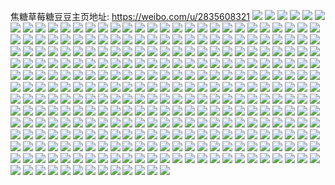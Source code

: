 焦糖草莓糖豆豆主页地址: https://weibo.com/u/2835608321 
![](https://wx4.sinaimg.cn/mw2000/a903f301ly1h9iq1weipdj21ah19lwxx.jpg) 
![](https://wx4.sinaimg.cn/mw2000/a903f301ly1h9iq1x8zfrj22c02atx6p.jpg) 
![](https://wx4.sinaimg.cn/mw2000/a903f301ly1h9iq2cwy7fj22c029phdt.jpg) 
![](https://wx4.sinaimg.cn/mw2000/a903f301ly1h9iq2fu8sxj20tu0tugrh.jpg) 
![](https://wx4.sinaimg.cn/mw2000/a903f301ly1h98d7up2hbj21mo2697wi.jpg) 
![](https://wx4.sinaimg.cn/mw2000/a903f301ly1h98d7s8e93j21o0280npe.jpg) 
![](https://wx4.sinaimg.cn/mw2000/a903f301ly1h98d7x4707j21o02807wj.jpg) 
![](https://wx4.sinaimg.cn/mw2000/a903f301ly1h8nhif9ay8j21o0280u0y.jpg) 
![](https://wx4.sinaimg.cn/mw2000/a903f301ly1h8nhi3qdebj21o0280kjm.jpg) 
![](https://wx4.sinaimg.cn/mw2000/a903f301ly1h8nhi9knfcj21nj27gqv6.jpg) 
![](https://wx4.sinaimg.cn/mw2000/a903f301ly1h8l48pcbodj21o0280b2a.jpg) 
![](https://wx4.sinaimg.cn/mw2000/a903f301ly1h8l48mhalxj21o0280b2a.jpg) 
![](https://wx4.sinaimg.cn/mw2000/a903f301ly1h8l48rd4ckj22c0340e83.jpg) 
![](https://wx4.sinaimg.cn/mw2000/a903f301ly1h8itd8xcfvj23402c0u0z.jpg) 
![](https://wx4.sinaimg.cn/mw2000/a903f301ly1h8itd6zd6tj22c0340hdv.jpg) 
![](https://wx4.sinaimg.cn/mw2000/a903f301ly1h8l3vfwyf1j22c03401kz.jpg) 
![](https://wx4.sinaimg.cn/mw2000/a903f301ly1h8l3ver8ixj22c03401kz.jpg) 
![](https://wx4.sinaimg.cn/mw2000/a903f301ly1h8r77s3sxnj22c0340e83.jpg) 
![](https://wx4.sinaimg.cn/mw2000/a903f301ly1h8itaij6h5j20u00u0wpd.jpg) 
![](https://wx4.sinaimg.cn/mw2000/a903f301ly1h8c1zxdux6j22yo2ym7wk.jpg) 
![](https://wx4.sinaimg.cn/mw2000/a903f301ly1h83jnf07c6j20pd0d5q6p.jpg) 
![](https://wx4.sinaimg.cn/mw2000/a903f301ly1h83ddqi2jtj21o02807wi.jpg) 
![](https://wx4.sinaimg.cn/mw2000/a903f301ly1h83dd5sgl7j21o0280kjm.jpg) 
![](https://wx4.sinaimg.cn/mw2000/a903f301ly1h83deeu75cj21o0280b2a.jpg) 
![](https://wx4.sinaimg.cn/mw2000/a903f301ly1h7vpfhzkycj23402c01kz.jpg) 
![](https://wx4.sinaimg.cn/mw2000/a903f301ly1h6si4fa7dij21o0280qv5.jpg) 
![](https://wx4.sinaimg.cn/mw2000/a903f301ly1h6si4e24wpj21o0280hdt.jpg) 
![](https://wx4.sinaimg.cn/mw2000/a903f301ly1h6si4gbtadj21o028049g.jpg) 
![](https://wx4.sinaimg.cn/mw2000/a903f301ly1h6ixlhcodjj20n00uljvu.jpg) 
![](https://wx4.sinaimg.cn/mw2000/a903f301ly1h6gzwdgtw0j22c03407wj.jpg) 
![](https://wx4.sinaimg.cn/mw2000/a903f301ly1h6gzwjf5adj22c03407wj.jpg) 
![](https://wx4.sinaimg.cn/mw2000/a903f301ly1h5vzfwwvodj22c0340qv7.jpg) 
![](https://wx4.sinaimg.cn/mw2000/a903f301ly1h5vzfu9epvj21a11peb29.jpg) 
![](https://wx4.sinaimg.cn/mw2000/a903f301ly1h5qds46pdqj21sc2dshdt.jpg) 
![](https://wx4.sinaimg.cn/mw2000/a903f301ly1h5qds2ydjrj21sc2dskjl.jpg) 
![](https://wx4.sinaimg.cn/mw2000/a903f301ly1h5qds56uxkj21sc2dshdt.jpg) 
![](https://wx4.sinaimg.cn/mw2000/a903f301ly1h5jbbpgozlj20tu0tun50.jpg) 
![](https://wx4.sinaimg.cn/mw2000/a903f301ly1h5jb8xc46wj22c02c0u0x.jpg) 
![](https://wx4.sinaimg.cn/mw2000/a903f301ly1h5jb9gz0z8j20tu0tuwmc.jpg) 
![](https://wx4.sinaimg.cn/mw2000/a903f301ly1h5jb8ywhqvj23402c0x6q.jpg) 
![](https://wx4.sinaimg.cn/mw2000/a903f301ly1h5jb91dde3j23402c0kjm.jpg) 
![](https://wx4.sinaimg.cn/mw2000/a903f301ly1h5jb8w3a0kj23402c0qv6.jpg) 
![](https://wx4.sinaimg.cn/mw2000/a903f301ly1h5au4a5km7j21o02804qq.jpg) 
![](https://wx4.sinaimg.cn/mw2000/a903f301ly1h5a2y2unanj21m1280b29.jpg) 
![](https://wx4.sinaimg.cn/mw2000/a903f301ly1h5a2y6bvkdj21kl280e81.jpg) 
![](https://wx4.sinaimg.cn/mw2000/a903f301ly1h5a2y7mlqhj21n02804qp.jpg) 
![](https://wx4.sinaimg.cn/mw2000/a903f301ly1h55knt7hm8j2227340kjm.jpg) 
![](https://wx4.sinaimg.cn/mw2000/a903f301ly1h55bpg1um6j20n00vjn1g.jpg) 
![](https://wx4.sinaimg.cn/mw2000/a903f301ly1h53a613dntj23402c01kz.jpg) 
![](https://wx4.sinaimg.cn/mw2000/a903f301ly1h523p9nf7xj22c02c0x6p.jpg) 
![](https://wx4.sinaimg.cn/mw2000/a903f301ly1h523pc7memj21xe1xeu0x.jpg) 
![](https://wx4.sinaimg.cn/mw2000/a903f301ly1h4yj8eebfej20n01dswts.jpg) 
![](https://wx4.sinaimg.cn/mw2000/a903f301ly1h4tz4l13w2j22ac1prnpd.jpg) 
![](https://wx4.sinaimg.cn/mw2000/a903f301ly1h4tz4mq4h2j22c0340kjm.jpg) 
![](https://wx4.sinaimg.cn/mw2000/a903f301ly1h4tz4jyhxij20mi0gvte3.jpg) 
![](https://wx4.sinaimg.cn/mw2000/a903f301ly1h4kmxb26drj20n00n0tbj.jpg) 
![](https://wx4.sinaimg.cn/mw2000/a903f301ly1h4jelmgneoj21mn267b29.jpg) 
![](https://wx4.sinaimg.cn/mw2000/a903f301ly1h4jelrm58aj21o0280hdt.jpg) 
![](https://wx4.sinaimg.cn/mw2000/a903f301ly1h4jellkrdlj21o0280e81.jpg) 
![](https://wx4.sinaimg.cn/mw2000/a903f301ly1h4jelqbsgyj21o0280kjl.jpg) 
![](https://wx4.sinaimg.cn/mw2000/a903f301ly1h4jelooxmlj22802yob2a.jpg) 
![](https://wx4.sinaimg.cn/mw2000/a903f301ly1h4jelnbtjzj21o0280e81.jpg) 
![](https://wx4.sinaimg.cn/mw2000/a903f301ly1h46ry9r2ihj22912911ky.jpg) 
![](https://wx4.sinaimg.cn/mw2000/a903f301ly1h469sysk7qj21n126pb2a.jpg) 
![](https://wx4.sinaimg.cn/mw2000/a903f301ly1h45n1h25p4j20jw0tead9.jpg) 
![](https://wx4.sinaimg.cn/mw2000/a903f301ly1h45mlf9qqtj20n01ds7a1.jpg) 
![](https://wx4.sinaimg.cn/mw2000/a903f301ly1h45mq6lvrnj20jw0wydl8.jpg) 
![](https://wx4.sinaimg.cn/mw2000/a903f301ly1h45muevdzvj21zg2n9hdt.jpg) 
![](https://wx4.sinaimg.cn/mw2000/a903f301ly1h45mll5ezoj22862yw4qq.jpg) 
![](https://wx4.sinaimg.cn/mw2000/a903f301ly1h45mln8fpgj22c03404qq.jpg) 
![](https://wx4.sinaimg.cn/mw2000/a903f301ly1h40vupcwqxj20nd0sfgt3.jpg) 
![](https://wx4.sinaimg.cn/mw2000/a903f301ly1h40vuq4xlsj21o0280b29.jpg) 
![](https://wx4.sinaimg.cn/mw2000/a903f301ly1h40vuox3u0j20u01431ay.jpg) 
![](https://wx4.sinaimg.cn/mw2000/a903f301ly1h3x5r9l9xrj21yf1yfkjl.jpg) 
![](https://wx4.sinaimg.cn/mw2000/a903f301ly1h3x5s8hu1bj22c02c0x6p.jpg) 
![](https://wx4.sinaimg.cn/mw2000/a903f301ly1h3x5r5vaowj22c02c0b29.jpg) 
![](https://wx4.sinaimg.cn/mw2000/a903f301ly1h3x5s4yjhbj22c02c04qq.jpg) 
![](https://wx4.sinaimg.cn/mw2000/a903f301ly1h3vx2tpe06j213u0tu7cz.jpg) 
![](https://wx4.sinaimg.cn/mw2000/a903f301ly1h3vx2srj37j213u0tu0zz.jpg) 
![](https://wx4.sinaimg.cn/mw2000/a903f301ly1h3toqm5t5lj21o02i0qv6.jpg) 
![](https://wx4.sinaimg.cn/mw2000/a903f301ly1h3toqor2myj222o3414qr.jpg) 
![](https://wx4.sinaimg.cn/mw2000/a903f301ly1h3toqr2p3kj21o02i0x6q.jpg) 
![](https://wx4.sinaimg.cn/mw2000/a903f301ly1h3seizcc3nj20n01dsqez.jpg) 
![](https://wx4.sinaimg.cn/mw2000/a903f301ly1h3pn79nndmj20mz0cywfo.jpg) 
![](https://wx4.sinaimg.cn/mw2000/a903f301ly1h3dwspj73sj23402c04qs.jpg) 
![](https://wx4.sinaimg.cn/mw2000/a903f301ly1h3dwsnrjn7j22c02c0e82.jpg) 
![](https://wx4.sinaimg.cn/mw2000/a903f301ly1h3dwsmwiakj22c02c07wi.jpg) 
![](https://wx4.sinaimg.cn/mw2000/a903f301ly1h39qz9rb9aj22tg2437wj.jpg) 
![](https://wx4.sinaimg.cn/mw2000/a903f301ly1h383n14ba6j22c02c0kjm.jpg) 
![](https://wx4.sinaimg.cn/mw2000/a903f301ly1h37mxja2guj20n01dskby.jpg) 
![](https://wx4.sinaimg.cn/mw2000/a903f301ly1h37mxi2oh6j20n01dsakl.jpg) 
![](https://wx4.sinaimg.cn/mw2000/a903f301ly1h37mxjkip1j20n01ds0vi.jpg) 
![](https://wx4.sinaimg.cn/mw2000/a903f301ly1h36ye15g6qj22c0340npf.jpg) 
![](https://wx4.sinaimg.cn/mw2000/a903f301ly1h372uw6ucoj22c03404qr.jpg) 
![](https://wx4.sinaimg.cn/mw2000/a903f301ly1h36ydzdt8bj22c0340b2b.jpg) 
![](https://wx4.sinaimg.cn/mw2000/a903f301ly1h36ye4ljlej22c0340e83.jpg) 
![](https://wx4.sinaimg.cn/mw2000/a903f301ly1h315g4actij21eb0pmas0.jpg) 
![](https://wx4.sinaimg.cn/mw2000/a903f301ly1h315g579n5j23402c0npf.jpg) 
![](https://wx4.sinaimg.cn/mw2000/a903f301ly1h31569vlymj23402c0b2b.jpg) 
![](https://wx4.sinaimg.cn/mw2000/a903f301ly1h3156b01tmj21ww2jv1kz.jpg) 
![](https://wx4.sinaimg.cn/mw2000/a903f301ly1h3156cy44gj22c0340qv6.jpg) 
![](https://wx4.sinaimg.cn/mw2000/a903f301ly1h3156c0y0pj22c0340e82.jpg) 
![](https://wx4.sinaimg.cn/mw2000/a903f301ly1h2xpnp0nqaj21yc2lskjm.jpg) 
![](https://wx4.sinaimg.cn/mw2000/a903f301ly1h2xpnqdq8kj22c0340npe.jpg) 
![](https://wx4.sinaimg.cn/mw2000/a903f301ly1h2xpm1aqopj21o0280npd.jpg) 
![](https://wx4.sinaimg.cn/mw2000/a903f301ly1h2xplzya40j22c0340qv6.jpg) 
![](https://wx4.sinaimg.cn/mw2000/a903f301ly1h2soymitjhj22c0340u0z.jpg) 
![](https://wx4.sinaimg.cn/mw2000/a903f301ly1h2soynh5i1j20u01hc4p9.jpg) 
![](https://wx4.sinaimg.cn/mw2000/a903f301ly1h2soyknshzj22c0340x6q.jpg) 
![](https://wx4.sinaimg.cn/mw2000/a903f301ly1h2royvkx1zj20u00u0nb8.jpg) 
![](https://wx4.sinaimg.cn/mw2000/a903f301ly1h2royw7mgmj21280ty1dy.jpg) 
![](https://wx4.sinaimg.cn/mw2000/a903f301ly1h2roywsjs3j20u00u0alz.jpg) 
![](https://wx4.sinaimg.cn/mw2000/a903f301ly1h2royx9t1gj20u00u0dri.jpg) 
![](https://wx4.sinaimg.cn/mw2000/a903f301ly1h2royy8l6bj21400u0nju.jpg) 
![](https://wx4.sinaimg.cn/mw2000/a903f301ly1h2royyvyvcj20u00u0dvb.jpg) 
![](https://wx4.sinaimg.cn/mw2000/a903f301ly1h2royzbfqmj20nz0nzthc.jpg) 
![](https://wx4.sinaimg.cn/mw2000/a903f301ly1h2royv0yysj20u00u0qc3.jpg) 
![](https://wx4.sinaimg.cn/mw2000/a903f301ly1h2roz015rzj20mj0mjwj1.jpg) 
![](https://wx4.sinaimg.cn/mw2000/a903f301ly1h2qfaza7d4j20sg0sgk28.jpg) 
![](https://wx4.sinaimg.cn/mw2000/a903f301ly1h2m9nlqsx0j23402c0e83.jpg) 
![](https://wx4.sinaimg.cn/mw2000/a903f301ly1h2m9nns893j23402c0kjn.jpg) 
![](https://wx4.sinaimg.cn/mw2000/a903f301ly1h2m9nmritbj23402c01kz.jpg) 
![](https://wx4.sinaimg.cn/mw2000/a903f301ly1h2ftwyn4c6j21w22iqe83.jpg) 
![](https://wx4.sinaimg.cn/mw2000/a903f301ly1h2feq2ghx0j22c03404qr.jpg) 
![](https://wx4.sinaimg.cn/mw2000/a903f301ly1h2fertdu6hj22c0340qv6.jpg) 
![](https://wx4.sinaimg.cn/mw2000/a903f301ly1h2euh0k199j22c0340kjm.jpg) 
![](https://wx4.sinaimg.cn/mw2000/a903f301ly1h2eugz09wsj22c0340e82.jpg) 
![](https://wx4.sinaimg.cn/mw2000/a903f301ly1h2e5v32tccj22c0340x6q.jpg) 
![](https://wx4.sinaimg.cn/mw2000/a903f301ly1h2dslspzmpj22sb238npe.jpg) 
![](https://wx4.sinaimg.cn/mw2000/a903f301ly1h2dslqql2sj22c01r0u0x.jpg) 
![](https://wx4.sinaimg.cn/mw2000/a903f301ly1h2dslrsb5vj22c0340kjn.jpg) 
![](https://wx4.sinaimg.cn/mw2000/a903f301ly1h1y07sh3raj21hc0u0nfz.jpg) 
![](https://wx4.sinaimg.cn/mw2000/a903f301ly1h1y0agxlqij224n2u7e82.jpg) 
![](https://wx4.sinaimg.cn/mw2000/a903f301ly1h1y05zyt9ij22mb20fe83.jpg) 
![](https://wx4.sinaimg.cn/mw2000/a903f301ly1h1ufaqep6oj22c02c0e82.jpg) 
![](https://wx4.sinaimg.cn/mw2000/a903f301ly1h1ufangnl4j20yq0yqarz.jpg) 
![](https://wx4.sinaimg.cn/mw2000/a903f301ly1h1ufap8x3vj23402c0kjn.jpg) 
![](https://wx4.sinaimg.cn/mw2000/a903f301ly1h1ufao4y3sj20ty0tywua.jpg) 
![](https://wx4.sinaimg.cn/mw2000/a903f301ly1h1tbvgjmihj22152157wi.jpg) 
![](https://wx4.sinaimg.cn/mw2000/a903f301ly1h1tbvbg0mbj22c02c0b2a.jpg) 
![](https://wx4.sinaimg.cn/mw2000/a903f301ly1h1tbz3fgugj22c02c0kjm.jpg) 
![](https://wx4.sinaimg.cn/mw2000/a903f301ly1h1tbva1tr1j225e1mkb2a.jpg) 
![](https://wx4.sinaimg.cn/mw2000/a903f301ly1h1tbvfu1v5j21o02804qq.jpg) 
![](https://wx4.sinaimg.cn/mw2000/a903f301ly1h1neyklpydj222o340b2a.jpg) 
![](https://wx4.sinaimg.cn/mw2000/a903f301ly1h1neyjo26jj222o2rke82.jpg) 
![](https://wx4.sinaimg.cn/mw2000/a903f301ly1h1neyiodmpj222o2rkx6p.jpg) 
![](https://wx4.sinaimg.cn/mw2000/a903f301ly1h1n5ekx0daj22952x9u0y.jpg) 
![](https://wx4.sinaimg.cn/mw2000/a903f301ly1h1n5ejz2dqj22952x9kjm.jpg) 
![](https://wx4.sinaimg.cn/mw2000/a903f301ly1h1metdarz1j22c0340e83.jpg) 
![](https://wx4.sinaimg.cn/mw2000/a903f301ly1h1met92rztj22c0340hdv.jpg) 
![](https://wx4.sinaimg.cn/mw2000/a903f301ly1h1meta7gstj22c0340e83.jpg) 
![](https://wx4.sinaimg.cn/mw2000/a903f301ly1h1metbpbcrj22c0340npe.jpg) 
![](https://wx4.sinaimg.cn/mw2000/a903f301ly1h1imohj52nj22bv2bvx6p.jpg) 
![](https://wx4.sinaimg.cn/mw2000/a903f301ly1h1imogo2bbj22c02c0kjl.jpg) 
![](https://wx4.sinaimg.cn/mw2000/a903f301ly1h1iboe5q5fj22c03401kz.jpg) 
![](https://wx4.sinaimg.cn/mw2000/a903f301ly1h1ibosha59j22c0340b2b.jpg) 
![](https://wx4.sinaimg.cn/mw2000/a903f301ly1h1gaw075u6j21mx1mxe81.jpg) 
![](https://wx4.sinaimg.cn/mw2000/a903f301ly1h1gaw146qoj22c02c0x6p.jpg) 
![](https://wx4.sinaimg.cn/mw2000/a903f301ly1h1gaw2juh7j22c02c04qq.jpg) 
![](https://wx4.sinaimg.cn/mw2000/a903f301ly1h1gaw3c0paj22c02c0x6p.jpg) 
![](https://wx4.sinaimg.cn/mw2000/a903f301ly1h1gaw45zvgj22c02c0x6p.jpg) 
![](https://wx4.sinaimg.cn/mw2000/a903f301ly1h1gaw5359cj22c02c0x6p.jpg) 
![](https://wx4.sinaimg.cn/mw2000/a903f301ly1h1fg3pd61zj22jy2jyhdt.jpg) 
![](https://wx4.sinaimg.cn/mw2000/a903f301ly1h1fg3q5kuej2340340x6p.jpg) 
![](https://wx4.sinaimg.cn/mw2000/a903f301ly1h1fg3liuakj22c0340x6q.jpg) 
![](https://wx4.sinaimg.cn/mw2000/a903f301ly1h1fg3jt4k6j22c0340u0y.jpg) 
![](https://wx4.sinaimg.cn/mw2000/a903f301ly1h1d17c4k8vj22c0340kjn.jpg) 
![](https://wx4.sinaimg.cn/mw2000/a903f301ly1h1d17cyhx0j22c0340hdu.jpg) 
![](https://wx4.sinaimg.cn/mw2000/a903f301ly1h1d18kraq2j22c0340b2b.jpg) 
![](https://wx4.sinaimg.cn/mw2000/a903f301ly1h1d1aiz4n4j22c0340kjn.jpg) 
![](https://wx4.sinaimg.cn/mw2000/a903f301ly1h1d18am4icj22c0340b2a.jpg) 
![](https://wx4.sinaimg.cn/mw2000/a903f301ly1h1d17e4xsnj22c0340qv6.jpg) 
![](https://wx4.sinaimg.cn/mw2000/a903f301ly1h192k5ufdbj22c02c0u0z.jpg) 
![](https://wx4.sinaimg.cn/mw2000/a903f301ly1h192jxxyqsj22c02c07wj.jpg) 
![](https://wx4.sinaimg.cn/mw2000/a903f301ly1h15k8gstcqj22c02c0hdv.jpg) 
![](https://wx4.sinaimg.cn/mw2000/a903f301ly1h15k8e1bwmj23402c0kjn.jpg) 
![](https://wx4.sinaimg.cn/mw2000/a903f301ly1h15k8fkznzj23402c0npf.jpg) 
![](https://wx4.sinaimg.cn/mw2000/a903f301ly1h14tsi3jc2j22c02c01kz.jpg) 
![](https://wx4.sinaimg.cn/mw2000/a903f301ly1h14tskv0tuj229z29ze83.jpg) 
![](https://wx4.sinaimg.cn/mw2000/a903f301ly1h14tsjfqoyj22c02c0u0z.jpg) 
![](https://wx4.sinaimg.cn/mw2000/a903f301ly1h13du7kp33j22c01r0qv6.jpg) 
![](https://wx4.sinaimg.cn/mw2000/a903f301ly1h13du6ly06j23402c0hdw.jpg) 
![](https://wx4.sinaimg.cn/mw2000/a903f301ly1h11f4fjvoaj22c02c0e82.jpg) 
![](https://wx4.sinaimg.cn/mw2000/a903f301ly1h11f270uxej22c02c0kjm.jpg) 
![](https://wx4.sinaimg.cn/mw2000/a903f301ly1h11f25zwn4j22c02c0npe.jpg) 
![](https://wx4.sinaimg.cn/mw2000/a903f301ly1h11f24z27gj22c02c0e83.jpg) 
![](https://wx4.sinaimg.cn/mw2000/a903f301ly1h11f23p8bwj22c02c0hdv.jpg) 
![](https://wx4.sinaimg.cn/mw2000/a903f301ly1h11f31vibaj22c0340npe.jpg) 
![](https://wx4.sinaimg.cn/mw2000/a903f301ly1h10wp7bcwej20uo0uo77o.jpg) 
![](https://wx4.sinaimg.cn/mw2000/a903f301ly1h10wp74mkbj21s11s1196.jpg) 
![](https://wx4.sinaimg.cn/mw2000/a903f301ly1h10emfjcw4j2340340qv6.jpg) 
![](https://wx4.sinaimg.cn/mw2000/a903f301ly1h10emgoil5j2340340qv6.jpg) 
![](https://wx4.sinaimg.cn/mw2000/a903f301ly1h0xshocfylj22c02c0u0y.jpg) 
![](https://wx4.sinaimg.cn/mw2000/a903f301ly1h0wpgflc34j22c0352e83.jpg) 
![](https://wx4.sinaimg.cn/mw2000/a903f301ly1h0wpgdem9lj21s21s2npd.jpg) 
![](https://wx4.sinaimg.cn/mw2000/a903f301ly1h0wpgefj82j22c0340u0y.jpg) 
![](https://wx4.sinaimg.cn/mw2000/a903f301ly1h0sw4atbumj20n01dsh0f.jpg) 
![](https://wx4.sinaimg.cn/mw2000/a903f301ly1h0sw49oomsj20n01dsqi0.jpg) 
![](https://wx4.sinaimg.cn/mw2000/a903f301ly1h0sw544jwij20lb0lbadb.jpg) 
![](https://wx4.sinaimg.cn/mw2000/a903f301ly1h0sw48m4ryj20n00n0ab1.jpg) 
![](https://wx4.sinaimg.cn/mw2000/a903f301ly1h0k96cia07j23402c0x6s.jpg) 
![](https://wx4.sinaimg.cn/mw2000/a903f301ly1h0hihjy8j6j22c0340kjp.jpg) 
![](https://wx4.sinaimg.cn/mw2000/a903f301ly1h0hihlit4dj22c03404qt.jpg) 
![](https://wx4.sinaimg.cn/mw2000/a903f301ly1h0hihna7hhj22c03401l2.jpg) 
![](https://wx4.sinaimg.cn/mw2000/a903f301ly1h0gtzrjqvhj23402c01kz.jpg) 
![](https://wx4.sinaimg.cn/mw2000/a903f301ly1h0gtxwwmd6j23402c0npe.jpg) 
![](https://wx4.sinaimg.cn/mw2000/a903f301ly1h0fngbgnxqj21x22k3b2a.jpg) 
![](https://wx4.sinaimg.cn/mw2000/a903f301ly1h0fnga8d9qj21tt2ml7wi.jpg) 
![](https://wx4.sinaimg.cn/mw2000/a903f301ly1h0filtx20kj23402c0kjo.jpg) 
![](https://wx4.sinaimg.cn/mw2000/a903f301ly1h0egcolxxaj22bv2bvx6q.jpg) 
![](https://wx4.sinaimg.cn/mw2000/a903f301ly1h0egcm1seaj23402c0hdv.jpg) 
![](https://wx4.sinaimg.cn/mw2000/a903f301ly1h0egcgjnlxj22c031oqv7.jpg) 
![](https://wx4.sinaimg.cn/mw2000/a903f301ly1h0egcf1qjjj23402c0qv7.jpg) 
![](https://wx4.sinaimg.cn/mw2000/a903f301ly1h0egd3360jj20mi0mitht.jpg) 
![](https://wx4.sinaimg.cn/mw2000/a903f301ly1h0egfyyvg8j20mi0u0dp9.jpg) 
![](https://wx4.sinaimg.cn/mw2000/a903f301ly1h0glzwpsksj22c02c0kjm.jpg) 
![](https://wx4.sinaimg.cn/mw2000/a903f301ly1h0glzvrtbmj22th2c04qr.jpg) 
![](https://wx4.sinaimg.cn/mw2000/a903f301ly1h0glzx8lkvj20mi0u0gw4.jpg) 
![](https://wx4.sinaimg.cn/mw2000/a903f301ly1h0cvsxp0lxj20mz0uojyw.jpg) 
![](https://wx4.sinaimg.cn/mw2000/a903f301ly1h0b29tunj0j21gn1y77wh.jpg) 
![](https://wx4.sinaimg.cn/mw2000/a903f301ly1h0b29mrwslj21sc2dsqv5.jpg) 
![](https://wx4.sinaimg.cn/mw2000/a903f301ly1h0b2b29zx2j21o02807wh.jpg) 
![](https://wx4.sinaimg.cn/mw2000/a903f301ly1h0b2b2vd46j21o02801kx.jpg) 
![](https://wx4.sinaimg.cn/mw2000/a903f301ly1h01sankn1dj223d23dqv5.jpg) 
![](https://wx4.sinaimg.cn/mw2000/a903f301ly1h01exulazrj22c0340qv6.jpg) 
![](https://wx4.sinaimg.cn/mw2000/a903f301ly1gzuudvie2oj21o01mu1kx.jpg) 
![](https://wx4.sinaimg.cn/mw2000/a903f301ly1gzmg3pvhfkj22c0340hdu.jpg) 
![](https://wx4.sinaimg.cn/mw2000/a903f301ly1gzmg3ogdqlj22c0340kjn.jpg) 
![](https://wx4.sinaimg.cn/mw2000/a903f301ly1gzmg3rdlrdj22c0340kjn.jpg) 
![](https://wx4.sinaimg.cn/mw2000/a903f301ly1gzgrtbaja8j21o0280kjm.jpg) 
![](https://wx4.sinaimg.cn/mw2000/a903f301ly1gzfm3er4r6j21my280qv6.jpg) 
![](https://wx4.sinaimg.cn/mw2000/a903f301ly1gzfm3h6glcj21ln27z4qq.jpg) 
![](https://wx4.sinaimg.cn/mw2000/a903f301ly1gzbqzeiyp5j23402c0b2b.jpg) 
![](https://wx4.sinaimg.cn/mw2000/a903f301ly1gzbqzfdb2ej21o0280b29.jpg) 
![](https://wx4.sinaimg.cn/mw2000/a903f301ly1gzbr2e141aj20n01ds0y4.jpg) 
![](https://wx4.sinaimg.cn/mw2000/a903f301ly1gz8ofxpkq2j22c03407wi.jpg) 
![](https://wx4.sinaimg.cn/mw2000/a903f301ly1gz8ofyzwcfj21o0280e82.jpg) 
![](https://wx4.sinaimg.cn/mw2000/a903f301ly1gz62gkntk5j22611nxnpd.jpg) 
![](https://wx4.sinaimg.cn/mw2000/a903f301ly1gz62h0uygxj21o0280e82.jpg) 
![](https://wx4.sinaimg.cn/mw2000/a903f301ly1gz62gjhylij22c0340hdv.jpg) 
![](https://wx4.sinaimg.cn/mw2000/a903f301ly1gz62gpoz9aj22c0340u0y.jpg) 
![](https://wx4.sinaimg.cn/mw2000/a903f301ly1gyyewvelvnj23402bgu10.jpg) 
![](https://wx4.sinaimg.cn/mw2000/a903f301ly1gyyewx07ioj22c0340e84.jpg) 
![](https://wx4.sinaimg.cn/mw2000/a903f301ly1gz07qfrr1cj22c0340kjp.jpg) 
![](https://wx4.sinaimg.cn/mw2000/a903f301ly1gz07qei8lyj22c0340hdv.jpg) 
![](https://wx4.sinaimg.cn/mw2000/a903f301ly1gyvpvz5l33j20n01ds7gg.jpg) 
![](https://wx4.sinaimg.cn/mw2000/a903f301ly1gylihb5e1wj227f27f7wi.jpg) 
![](https://wx4.sinaimg.cn/mw2000/a903f301ly1gyh4jlksjsj21o02807wi.jpg) 
![](https://wx4.sinaimg.cn/mw2000/a903f301ly1gyh4joip3bj22im1vz4qq.jpg) 
![](https://wx4.sinaimg.cn/mw2000/a903f301ly1gygiq0j8ayj21o0280hdt.jpg) 
![](https://wx4.sinaimg.cn/mw2000/a903f301ly1gygipzvh63j21o02807wh.jpg) 
![](https://wx4.sinaimg.cn/mw2000/a903f301ly1gy0tdudmw5j20n00n0jvg.jpg) 
![](https://wx4.sinaimg.cn/mw2000/a903f301ly1gy0tdurzxtj20n01ds0y1.jpg) 
![](https://wx4.sinaimg.cn/mw2000/a903f301ly1gxv595lpxbj21be0zkn74.jpg) 
![](https://wx4.sinaimg.cn/mw2000/a903f301ly1gxswj6f1ykj20zk1ben4c.jpg) 
![](https://wx4.sinaimg.cn/mw2000/a903f301ly1gxrmrolul4j21hj1zeqv5.jpg) 
![](https://wx4.sinaimg.cn/mw2000/a903f301ly1gxrmrptie3j21j421h7wh.jpg) 
![](https://wx4.sinaimg.cn/mw2000/a903f301ly1gxql4alttyj21l31l34qq.jpg) 
![](https://wx4.sinaimg.cn/mw2000/a903f301ly1gxqkuepf6xj21n326sqv5.jpg) 
![](https://wx4.sinaimg.cn/mw2000/a903f301ly1gxqkubt13pj22dr1wz1ky.jpg) 
![](https://wx4.sinaimg.cn/mw2000/a903f301ly1gxqkuduks8j22801o0hdt.jpg) 
![](https://wx4.sinaimg.cn/mw2000/a903f301ly1gxqkuaajgij21ja1g64qp.jpg) 
![](https://wx4.sinaimg.cn/mw2000/a903f301ly1gxqkud2k5jj23402c0e84.jpg) 
![](https://wx4.sinaimg.cn/mw2000/a903f301ly1gxo4v0g2rvj22c02c0kjm.jpg) 
![](https://wx4.sinaimg.cn/mw2000/a903f301ly1gxmz9ke5bdj21o01o04on.jpg) 
![](https://wx4.sinaimg.cn/mw2000/a903f301ly1gxkq6rgqpnj22801o0u0x.jpg) 
![](https://wx4.sinaimg.cn/mw2000/a903f301ly1gxibtrylngj20hv0hvgnw.jpg) 
![](https://wx4.sinaimg.cn/mw2000/a903f301ly1gxibsvjf51j21o0280x6p.jpg) 
![](https://wx4.sinaimg.cn/mw2000/a903f301ly1gxcccg077vj20n01dskfu.jpg) 
![](https://wx4.sinaimg.cn/mw2000/a903f301ly1gxcccdvzqxj20n01dshad.jpg) 
![](https://wx4.sinaimg.cn/mw2000/a903f301ly1gxcccf0gtsj22c0340npd.jpg) 
![](https://wx4.sinaimg.cn/mw2000/a903f301ly1gxa9a5xuh8j21sc2ds1ky.jpg) 
![](https://wx4.sinaimg.cn/mw2000/a903f301ly1gx5dnh5zcxj20n01ds7rx.jpg) 
![](https://wx4.sinaimg.cn/mw2000/a903f301ly1gwuncr00lhj21o02807wh.jpg) 
![](https://wx4.sinaimg.cn/mw2000/a903f301ly1gwunciab4hj22c0340x6r.jpg) 
![](https://wx4.sinaimg.cn/mw2000/a903f301ly1gwuncey3fwj20n0078gn7.jpg) 
![](https://wx4.sinaimg.cn/mw2000/a903f301ly1gwqm8klxdij22c03404qr.jpg) 
![](https://wx4.sinaimg.cn/mw2000/a903f301ly1gwqm8j0knhj20vn17wtjg.jpg) 
![](https://wx4.sinaimg.cn/mw2000/a903f301ly1gwhbafr9mgj20jv0ffjsm.jpg) 
![](https://wx4.sinaimg.cn/mw2000/a903f301ly1gwe474wckaj20jx0jqju0.jpg) 
![](https://wx4.sinaimg.cn/mw2000/a903f301ly1gwbg2uv1vdj20n01dsq64.jpg) 
![](https://wx4.sinaimg.cn/mw2000/a903f301ly1gwbcfjkwptj20jg0jgjtz.jpg) 
![](https://wx4.sinaimg.cn/mw2000/a903f301ly1gw84tv9nnuj21o0280x6p.jpg) 
![](https://wx4.sinaimg.cn/mw2000/a903f301ly1gw84tx27zaj21o0280x6p.jpg) 
![](https://wx4.sinaimg.cn/mw2000/a903f301ly1gw85w9d81rj21o0280u0x.jpg) 
![](https://wx4.sinaimg.cn/mw2000/a903f301ly1gw84u224p5j22801o0b2a.jpg) 
![](https://wx4.sinaimg.cn/mw2000/a903f301ly1gw84ty59utj22801o0kjl.jpg) 
![](https://wx4.sinaimg.cn/mw2000/a903f301ly1gw84u447cpj215o1qinpd.jpg) 
![](https://wx4.sinaimg.cn/mw2000/a903f301ly1gw6sl7csp8j21o0280u0x.jpg) 
![](https://wx4.sinaimg.cn/mw2000/a903f301ly1gw6sla4lvdj21m125du0x.jpg) 
![](https://wx4.sinaimg.cn/mw2000/a903f301ly1gw5ttcyrb3j21be0zkk0y.jpg) 
![](https://wx4.sinaimg.cn/mw2000/a903f301ly1gw5tvgpjjuj22c01r0x6p.jpg) 
![](https://wx4.sinaimg.cn/mw2000/a903f301ly1gw5tuxiqyaj20o90i7dka.jpg) 
![](https://wx4.sinaimg.cn/mw2000/a903f301ly1gw5tuzb7uej22xc22vnpf.jpg) 
![](https://wx4.sinaimg.cn/mw2000/a903f301ly1gw4ua0xlpqj22801o0npd.jpg) 
![](https://wx4.sinaimg.cn/mw2000/a903f301ly1gw4u9zz2ajj21o02804qq.jpg) 
![](https://wx4.sinaimg.cn/mw2000/a903f301ly1gw01to6c5cj22c0340u0x.jpg) 
![](https://wx4.sinaimg.cn/mw2000/a903f301ly1gw01tpn91hj22c0340u0x.jpg) 
![](https://wx4.sinaimg.cn/mw2000/a903f301ly1gw01tn503yj227b2xru0x.jpg) 
![](https://wx4.sinaimg.cn/mw2000/a903f301ly1gvxjbncyvpj22c01r0hdv.jpg) 
![](https://wx4.sinaimg.cn/mw2000/a903f301ly1gvv7nc4mruj233l33l7wk.jpg) 
![](https://wx4.sinaimg.cn/mw2000/0035TVg5ly1gvlvdgybkwj62zn28qb2c02.jpg) 
![](https://wx4.sinaimg.cn/mw2000/0035TVg5ly1gvbmm2k04sj60n00n0dm002.jpg) 
![](https://wx4.sinaimg.cn/mw2000/0035TVg5ly1gvbmm3575xj62gp1uj7wi02.jpg) 
![](https://wx4.sinaimg.cn/mw2000/0035TVg5ly1gvbmm25apxj634020snpf02.jpg) 
![](https://wx4.sinaimg.cn/mw2000/0035TVg5ly1gv2kcag2rkj62801o0x6p02.jpg) 
![](https://wx4.sinaimg.cn/mw2000/0035TVg5ly1gv2kc985evj634033ye8402.jpg) 
![](https://wx4.sinaimg.cn/mw2000/0035TVg5ly1gv2kcbqsroj61o028je8202.jpg) 
![](https://wx4.sinaimg.cn/mw2000/0035TVg5ly1gv2kcdn4nlj63402c0u0z02.jpg) 
![](https://wx4.sinaimg.cn/mw2000/a903f301ly1gv09iyv4f0j227m2y5kjn.jpg) 
![](https://wx4.sinaimg.cn/mw2000/a903f301ly1gv09dgwdwgj22aw3404qs.jpg) 
![](https://wx4.sinaimg.cn/mw2000/0035TVg5ly1gv09dfcat5j62c0340x6q02.jpg) 
![](https://wx4.sinaimg.cn/mw2000/a903f301ly1gv09dd723uj22c03407wj.jpg) 
![](https://wx4.sinaimg.cn/mw2000/0035TVg5ly1gumafits8tj61o02801ky02.jpg) 
![](https://wx4.sinaimg.cn/mw2000/0035TVg5ly1gumak4mi5ej62c0340u0y02.jpg) 
![](https://wx4.sinaimg.cn/mw2000/0035TVg5ly1guf5fb7omij623u35s1kz02.jpg) 
![](https://wx4.sinaimg.cn/mw2000/0035TVg5ly1guf5gyv49wj623u35s1ky02.jpg) 
![](https://wx4.sinaimg.cn/mw2000/0035TVg5ly1gufduxpyy5j61mw26ikjl02.jpg) 
![](https://wx4.sinaimg.cn/mw2000/0035TVg5ly1guf5pnb6kkj60u00u0qdm02.jpg) 
